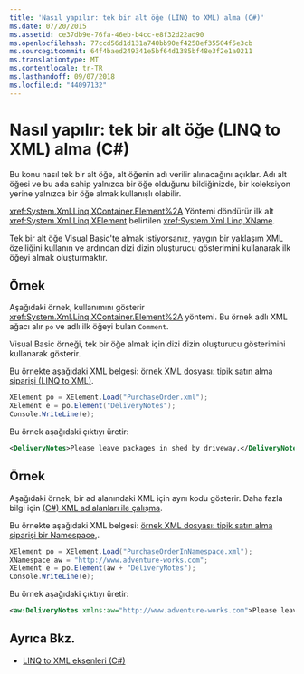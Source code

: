 ```yaml
---
title: 'Nasıl yapılır: tek bir alt öğe (LINQ to XML) alma (C#)'
ms.date: 07/20/2015
ms.assetid: ce37db9e-76fa-46eb-b4cc-e8f32d22ad90
ms.openlocfilehash: 77ccd56d1d131a740bb90ef4258ef35504f5e3cb
ms.sourcegitcommit: 64f4baed249341e5bf64d1385bf48e3f2e1a0211
ms.translationtype: MT
ms.contentlocale: tr-TR
ms.lasthandoff: 09/07/2018
ms.locfileid: "44097132"
---
```

# <a name="how-to-retrieve-a-single-child-element-linq-to-xml-c"></a>Nasıl yapılır: tek bir alt öğe (LINQ to XML) alma (C#)
Bu konu nasıl tek bir alt öğe, alt öğenin adı verilir alınacağını açıklar. Adı alt öğesi ve bu ada sahip yalnızca bir öğe olduğunu bildiğinizde, bir koleksiyon yerine yalnızca bir öğe almak kullanışlı olabilir.  
  
 <xref:System.Xml.Linq.XContainer.Element%2A> Yöntemi döndürür ilk alt <xref:System.Xml.Linq.XElement> belirtilen <xref:System.Xml.Linq.XName>.  
  
 Tek bir alt öğe Visual Basic'te almak istiyorsanız, yaygın bir yaklaşım XML özelliğini kullanın ve ardından dizi dizin oluşturucu gösterimini kullanarak ilk öğeyi almak oluşturmaktır.  
  
## <a name="example"></a>Örnek  
 Aşağıdaki örnek, kullanımını gösterir <xref:System.Xml.Linq.XContainer.Element%2A> yöntemi. Bu örnek adlı XML ağacı alır `po` ve adlı ilk öğeyi bulan `Comment`.  
  
 Visual Basic örneği, tek bir öğe almak için dizi dizin oluşturucu gösterimini kullanarak gösterir.  
  
 Bu örnekte aşağıdaki XML belgesi: [örnek XML dosyası: tipik satın alma siparişi (LINQ to XML)](../../../../csharp/programming-guide/concepts/linq/sample-xml-file-typical-purchase-order-linq-to-xml-1.md).  
  
```csharp  
XElement po = XElement.Load("PurchaseOrder.xml");  
XElement e = po.Element("DeliveryNotes");  
Console.WriteLine(e);  
```  
  
 Bu örnek aşağıdaki çıktıyı üretir:  
  
```xml  
<DeliveryNotes>Please leave packages in shed by driveway.</DeliveryNotes>  
```  
  
## <a name="example"></a>Örnek  
 Aşağıdaki örnek, bir ad alanındaki XML için aynı kodu gösterir. Daha fazla bilgi için [(C#) XML ad alanları ile çalışma](../../../../csharp/programming-guide/concepts/linq/working-with-xml-namespaces.md).  
  
 Bu örnekte aşağıdaki XML belgesi: [örnek XML dosyası: tipik satın alma siparişi bir Namespace,](../../../../csharp/programming-guide/concepts/linq/sample-xml-file-typical-purchase-order-in-a-namespace.md).  
  
```csharp  
XElement po = XElement.Load("PurchaseOrderInNamespace.xml");  
XNamespace aw = "http://www.adventure-works.com";  
XElement e = po.Element(aw + "DeliveryNotes");  
Console.WriteLine(e);  
```  
  
 Bu örnek aşağıdaki çıktıyı üretir:  
  
```xml  
<aw:DeliveryNotes xmlns:aw="http://www.adventure-works.com">Please leave packages in shed by driveway.</aw:DeliveryNotes>  
```  
  
## <a name="see-also"></a>Ayrıca Bkz.

- [LINQ to XML eksenleri (C#)](../../../../csharp/programming-guide/concepts/linq/linq-to-xml-axes.md)
